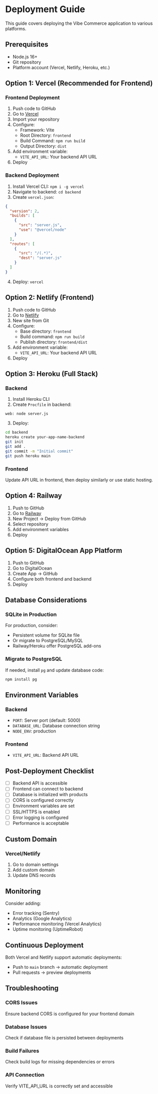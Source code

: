 # Deployment Guide

This guide covers deploying the Vibe Commerce application to various platforms.

## Prerequisites

- Node.js 16+
- Git repository
- Platform account (Vercel, Netlify, Heroku, etc.)

## Option 1: Vercel (Recommended for Frontend)

### Frontend Deployment

1. Push code to GitHub
2. Go to [Vercel](https://vercel.com)
3. Import your repository
4. Configure:
   - Framework: Vite
   - Root Directory: `frontend`
   - Build Command: `npm run build`
   - Output Directory: `dist`
5. Add environment variable:
   - `VITE_API_URL`: Your backend API URL
6. Deploy

### Backend Deployment

1. Install Vercel CLI: `npm i -g vercel`
2. Navigate to backend: `cd backend`
3. Create `vercel.json`:
```json
{
  "version": 2,
  "builds": [
    {
      "src": "server.js",
      "use": "@vercel/node"
    }
  ],
  "routes": [
    {
      "src": "/(.*)",
      "dest": "server.js"
    }
  ]
}
```
4. Deploy: `vercel`

## Option 2: Netlify (Frontend)

1. Push code to GitHub
2. Go to [Netlify](https://netlify.com)
3. New site from Git
4. Configure:
   - Base directory: `frontend`
   - Build command: `npm run build`
   - Publish directory: `frontend/dist`
5. Add environment variable:
   - `VITE_API_URL`: Your backend API URL
6. Deploy

## Option 3: Heroku (Full Stack)

### Backend

1. Install Heroku CLI
2. Create `Procfile` in backend:
```
web: node server.js
```
3. Deploy:
```bash
cd backend
heroku create your-app-name-backend
git init
git add .
git commit -m "Initial commit"
git push heroku main
```

### Frontend

Update API URL in frontend, then deploy similarly or use static hosting.

## Option 4: Railway

1. Push to GitHub
2. Go to [Railway](https://railway.app)
3. New Project → Deploy from GitHub
4. Select repository
5. Add environment variables
6. Deploy

## Option 5: DigitalOcean App Platform

1. Push to GitHub
2. Go to DigitalOcean
3. Create App → GitHub
4. Configure both frontend and backend
5. Deploy

## Database Considerations

### SQLite in Production

For production, consider:
- Persistent volume for SQLite file
- Or migrate to PostgreSQL/MySQL
- Railway/Heroku offer PostgreSQL add-ons

### Migrate to PostgreSQL

If needed, install `pg` and update database code:

```bash
npm install pg
```

## Environment Variables

### Backend
- `PORT`: Server port (default: 5000)
- `DATABASE_URL`: Database connection string
- `NODE_ENV`: production

### Frontend
- `VITE_API_URL`: Backend API URL

## Post-Deployment Checklist

- [ ] Backend API is accessible
- [ ] Frontend can connect to backend
- [ ] Database is initialized with products
- [ ] CORS is configured correctly
- [ ] Environment variables are set
- [ ] SSL/HTTPS is enabled
- [ ] Error logging is configured
- [ ] Performance is acceptable

## Custom Domain

### Vercel/Netlify
1. Go to domain settings
2. Add custom domain
3. Update DNS records

## Monitoring

Consider adding:
- Error tracking (Sentry)
- Analytics (Google Analytics)
- Performance monitoring (Vercel Analytics)
- Uptime monitoring (UptimeRobot)

## Continuous Deployment

Both Vercel and Netlify support automatic deployments:
- Push to `main` branch → automatic deployment
- Pull requests → preview deployments

## Troubleshooting

### CORS Issues
Ensure backend CORS is configured for your frontend domain

### Database Issues
Check if database file is persisted between deployments

### Build Failures
Check build logs for missing dependencies or errors

### API Connection
Verify VITE_API_URL is correctly set and accessible

